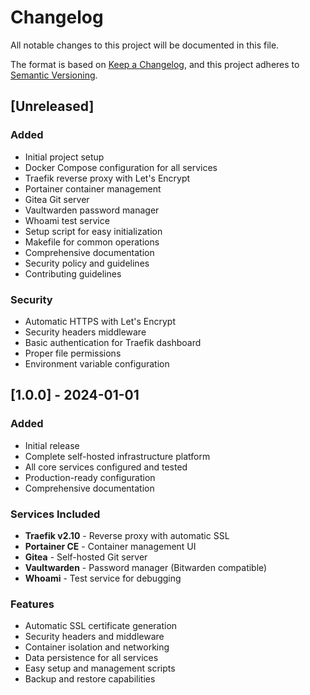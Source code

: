 # Changelog

All notable changes to this project will be documented in this file.

The format is based on [Keep a Changelog](https://keepachangelog.com/en/1.0.0/),
and this project adheres to [Semantic Versioning](https://semver.org/spec/v2.0.0.html).

## [Unreleased]

### Added
- Initial project setup
- Docker Compose configuration for all services
- Traefik reverse proxy with Let's Encrypt
- Portainer container management
- Gitea Git server
- Vaultwarden password manager
- Whoami test service
- Setup script for easy initialization
- Makefile for common operations
- Comprehensive documentation
- Security policy and guidelines
- Contributing guidelines

### Security
- Automatic HTTPS with Let's Encrypt
- Security headers middleware
- Basic authentication for Traefik dashboard
- Proper file permissions
- Environment variable configuration

## [1.0.0] - 2024-01-01

### Added
- Initial release
- Complete self-hosted infrastructure platform
- All core services configured and tested
- Production-ready configuration
- Comprehensive documentation

### Services Included
- **Traefik v2.10** - Reverse proxy with automatic SSL
- **Portainer CE** - Container management UI
- **Gitea** - Self-hosted Git server
- **Vaultwarden** - Password manager (Bitwarden compatible)
- **Whoami** - Test service for debugging

### Features
- Automatic SSL certificate generation
- Security headers and middleware
- Container isolation and networking
- Data persistence for all services
- Easy setup and management scripts
- Backup and restore capabilities 
